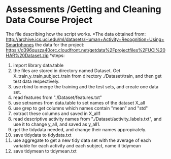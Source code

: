 Assessments /Getting and Cleaning Data Course Project
==========
The file describing how the script works.
*The data obtained from:
http://archive.ics.uci.edu/ml/datasets/Human+Activity+Recognition+Using+Smartphones
the data for the project: 
https://d396qusza40orc.cloudfront.net/getdata%2Fprojectfiles%2FUCI%20HAR%20Dataset.zip
*steps:
1. import library data.table
2. the files are stored in directory named Dataset. Get X_train,y_train,subject_train from directory ./Dataset/train, and then get test data respectively.
3. use rbind to merge the training and the test sets, and  create one data set.
4. read features from "./Dataset/features.txt"
5. use setnames from data.table to set names of the dataset X_all
6. use grep to get columns which names contain "mean" and "std"
7. extract these columns and saved in X_all1
8. read descriptive activity names from "./Dataset/activity_labels.txt", and use it to change y_all, and saved as y_all1.
9. get the tidydata needed, and change their names appropirately.
10. save tidydata to tidydata.txt
11. use aggregate to get a new tidy data set with the average of each variable for each activity and each subject, name it tidymean
12. save tidymean to tidymean.txt
